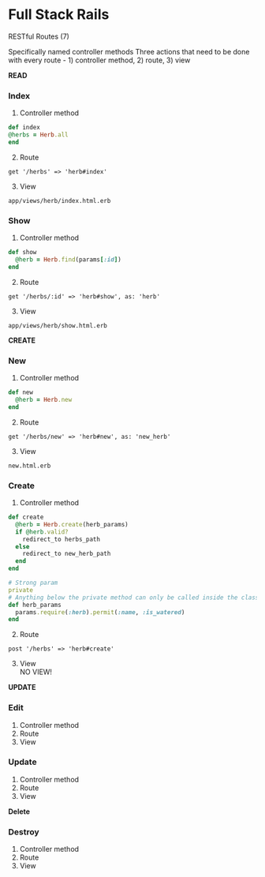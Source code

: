 # Full Stack Rails


RESTful Routes (7)

Specifically named controller methods
Three actions that need to be done with every route - 1) controller method, 2) route, 3) view

**READ**

### Index
1) Controller method
```ruby
def index
@herbs = Herb.all
end
```
2) Route
```
get '/herbs' => 'herb#index'
```
3) View
```
app/views/herb/index.html.erb
```

### Show
1) Controller method
``` ruby
def show
  @herb = Herb.find(params[:id])
end
```
2) Route
```
get '/herbs/:id' => 'herb#show', as: 'herb'
```
3) View
```
app/views/herb/show.html.erb
```

**CREATE**
### New
1) Controller method
```ruby
def new
  @herb = Herb.new
end
```
2) Route
```
get '/herbs/new' => 'herb#new', as: 'new_herb'
```
3) View
```
new.html.erb
```

### Create
1) Controller method
```ruby
def create
  @herb = Herb.create(herb_params)
  if @herb.valid?
    redirect_to herbs_path
  else
    redirect_to new_herb_path
  end
end

# Strong param
private
# Anything below the private method can only be called inside the class
def herb_params
  params.require(:herb).permit(:name, :is_watered)
end
```
2) Route
```
post '/herbs' => 'herb#create'
```
3) View  
NO VIEW!

**UPDATE**
### Edit
1) Controller method
2) Route
3) View

### Update
1) Controller method
2) Route
3) View

**Delete**
### Destroy
1) Controller method
2) Route
3) View
